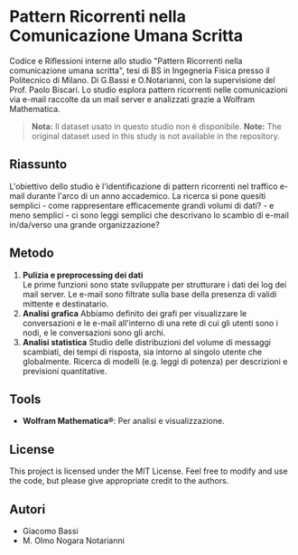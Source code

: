 # Pattern Ricorrenti nella Comunicazione Umana Scritta
Codice e Riflessioni interne allo studio "Pattern Ricorrenti nella comunicazione umana scritta", tesi di BS in Ingegneria Fisica presso il Politecnico di Milano. Di G.Bassi e O.Notarianni, con la supervisione del Prof. Paolo Biscari.
Lo studio esplora pattern ricorrenti nelle comunicazioni via e-mail raccolte da un mail server e analizzati grazie a Wolfram Mathematica.

> **Nota:** Il dataset usato in questo studio non è disponibile.
> **Note:** The original dataset used in this study is not available in the repository.

## Riassunto
L'obiettivo dello studio è l'identificazione di pattern ricorrenti nel traffico e-mail durante l'arco di un anno accademico. La ricerca si pone quesiti semplici - come rappresentare efficacemente grandi volumi di dati? - e meno semplici - ci sono leggi semplici che descrivano lo scambio di e-mail in/da/verso una grande organizzazione?

  
## Metodo
1. **Pulizia e preprocessing dei dati**  
   Le prime funzioni sono state sviluppate per strutturare i dati dei log dei mail server. Le e-mail sono filtrate sulla base della presenza di validi mittente e destinatario. 
2. **Analisi grafica**
   Abbiamo definito dei grafi per visualizzare le conversazioni e le e-mail all'interno di una rete di cui gli utenti sono i nodi, e le conversazioni sono gli archi.
3. **Analisi statistica**
    Studio delle distribuzioni del volume di messaggi scambiati, dei tempi di risposta, sia intorno al singolo utente che globalmente. Ricerca di modelli (e.g. leggi di potenza) per descrizioni e previsioni quantitative.


## Tools
- **Wolfram Mathematica®**: Per analisi e visualizzazione.

## License
This project is licensed under the MIT License. Feel free to modify and use the code, but please give appropriate credit to the authors.

## Autori
- Giacomo Bassi  
- M. Olmo Nogara Notarianni  
